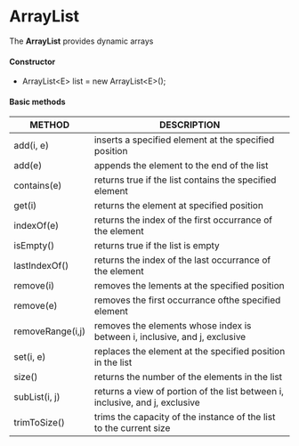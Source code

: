 # ArrayList

The **ArrayList** provides dynamic arrays

#### Constructor

* ArrayList\<E> list = new ArrayList\<E>();

#### Basic methods

| METHOD           | DESCRIPTION                                                  |
| ---------------- | ------------------------------------------------------------ |
| add(i, e)        | inserts a specified element at the specified position        |
| add(e)           | appends the element to the end of the list                   |
| contains(e)      | returns true if the list contains the specified element      |
| get(i)           | returns the element at specified position                    |
| indexOf(e)       | returns the index of the first occurrance of the element     |
| isEmpty()        | returns true if the list is empty                            |
| lastIndexOf()    | returns the index of the last occurrance of the element      |
| remove(i)        | removes the lements at the specified position                |
| remove(e)        | removes the first occurrance ofthe specified element         |
| removeRange(i,j) | removes the elements whose index is between i, inclusive, and j, exclusive |
| set(i, e)        | replaces the element at the specified position in the list   |
| size()           | returns the number of the elements in the list               |
| subList(i, j)    | returns a view of portion of the list between i, inclusive, and j, exclusive |
| trimToSize()     | trims the capacity of the instance of the list to the current size |

